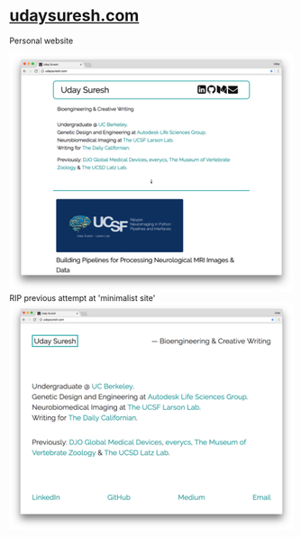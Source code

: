 # [udaysuresh.com](https://udaysuresh.github.io)
Personal website 

<img src="new_and_improved.png">
RIP previous attempt at 'minimalist site'
<img src="time_capsule.png">


